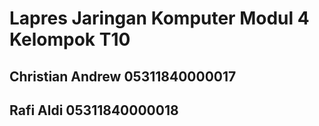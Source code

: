 # Lapres Jaringan Komputer Modul 4 Kelompok T10

## Christian Andrew 05311840000017
## Rafi Aldi 05311840000018




 
